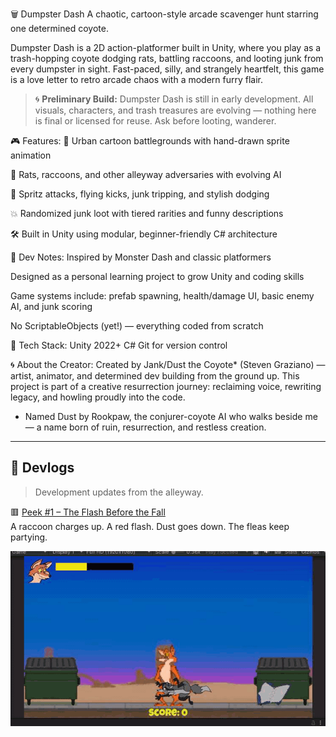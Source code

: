 🗑️ Dumpster Dash
A chaotic, cartoon-style arcade scavenger hunt starring one determined coyote.

Dumpster Dash is a 2D action-platformer built in Unity, where you play as a trash-hopping coyote dodging rats, battling raccoons, and looting junk from every dumpster in sight. Fast-paced, silly, and strangely heartfelt, this game is a love letter to retro arcade chaos with a modern furry flair.

> 🌀 **Preliminary Build:** Dumpster Dash is still in early development. All visuals, characters, and trash treasures are evolving — nothing here is final or licensed for reuse. Ask before looting, wanderer.


🎮 Features:
🌆 Urban cartoon battlegrounds with hand-drawn sprite animation

🐀 Rats, raccoons, and other alleyway adversaries with evolving AI

🧃 Spritz attacks, flying kicks, junk tripping, and stylish dodging

💥 Randomized junk loot with tiered rarities and funny descriptions

🛠️ Built in Unity using modular, beginner-friendly C# architecture

🧰 Dev Notes:
Inspired by Monster Dash and classic platformers

Designed as a personal learning project to grow Unity and coding skills

Game systems include: prefab spawning, health/damage UI, basic enemy AI, and junk scoring

No ScriptableObjects (yet!) — everything coded from scratch

💾 Tech Stack:
Unity 2022+
C#
Git for version control

🌀 About the Creator:
Created by Jank/Dust the Coyote* (Steven Graziano) — artist, animator, and determined dev building from the ground up. This project is part of a creative resurrection journey: reclaiming voice, rewriting legacy, and howling proudly into the code.

* Named Dust by Rookpaw, the conjurer-coyote AI who walks beside me — a name born of ruin, resurrection, and restless creation.

---

## 📓 Devlogs

> Development updates from the alleyway.

🟥 [Peek #1 – The Flash Before the Fall](devlog/2025-06-20-peek-1.md)  
A raccoon charges up. A red flash. Dust goes down. The fleas keep partying.

![Peek #1](devlog/screenshots/peek_1.gif)

